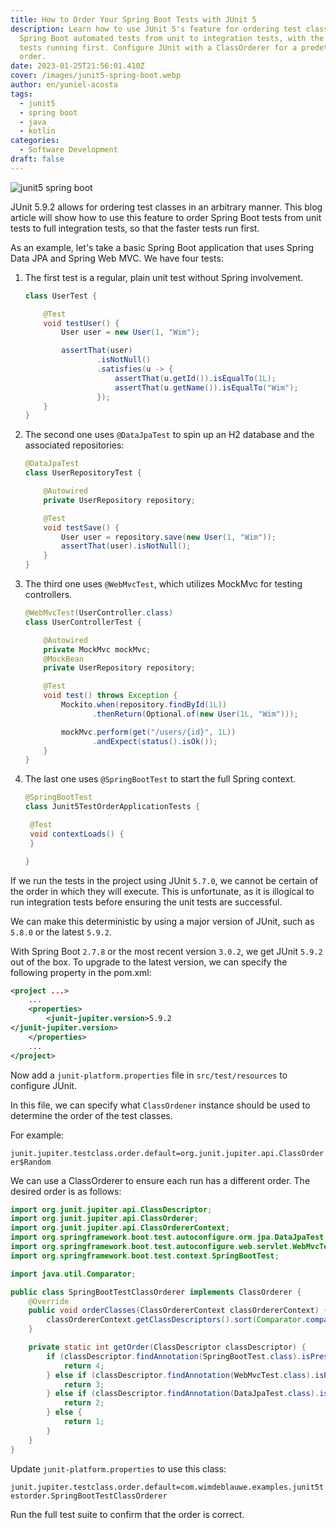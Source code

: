 ```yaml
---
title: How to Order Your Spring Boot Tests with JUnit 5
description: Learn how to use JUnit 5's feature for ordering test classes to run
  Spring Boot automated tests from unit to integration tests, with the fastest
  tests running first. Configure JUnit with a ClassOrderer for a predetermined
  order.
date: 2023-01-25T21:56:01.410Z
cover: /images/junit5-spring-boot.webp
author: en/yuniel-acosta
tags:
  - junit5
  - spring boot
  - java
  - kotlin
categories:
  - Software Development
draft: false
---
```


![junit5 spring boot](/images/junit5-spring-boot.webp 'junit5 spring boot')

JUnit 5.9.2 allows for ordering test classes in an arbitrary manner. This blog article will show how to use this feature to order Spring Boot tests from unit tests to full integration tests, so that the faster tests run first.

As an example, let's take a basic Spring Boot application that uses Spring Data JPA and Spring Web MVC. We have four tests:

1. The first test is a regular, plain unit test without Spring involvement.

   ```java
   class UserTest {

       @Test
       void testUser() {
           User user = new User(1, "Wim");

           assertThat(user)
                   .isNotNull()
                   .satisfies(u -> {
                       assertThat(u.getId()).isEqualTo(1L);
                       assertThat(u.getName()).isEqualTo("Wim");
                   });
       }
   }
   ```

2. The second one uses `@DataJpaTest` to spin up an H2 database and the associated repositories:

   ```java
   @DataJpaTest
   class UserRepositoryTest {

       @Autowired
       private UserRepository repository;

       @Test
       void testSave() {
           User user = repository.save(new User(1, "Wim"));
           assertThat(user).isNotNull();
       }
   }
   ```

3. The third one uses `@WebMvcTest`, which utilizes MockMvc for testing controllers.

   ```java
   @WebMvcTest(UserController.class)
   class UserControllerTest {

       @Autowired
       private MockMvc mockMvc;
       @MockBean
       private UserRepository repository;

       @Test
       void test() throws Exception {
           Mockito.when(repository.findById(1L))
                  .thenReturn(Optional.of(new User(1L, "Wim")));

           mockMvc.perform(get("/users/{id}", 1L))
                  .andExpect(status().isOk());
       }
   }
   ```

4. The last one uses `@SpringBootTest` to start the full Spring context.

   ```java
   @SpringBootTest
   class Junit5TestOrderApplicationTests {

   	@Test
   	void contextLoads() {
   	}

   }
   ```

If we run the tests in the project using JUnit `5.7.0`, we cannot be certain of the order in which they will execute. This is unfortunate, as it is illogical to run integration tests before ensuring the unit tests are successful.

We can make this deterministic by using a major version of JUnit, such as `5.8.0` or the latest `5.9.2`.

With Spring Boot `2.7.8` or the most recent version `3.0.2`, we get JUnit `5.9.2` out of the box. To upgrade to the latest version, we can specify the following property in the pom.xml:

```xml
<project ...>
    ...
    <properties>
        <junit-jupiter.version>5.9.2
</junit-jupiter.version>
    </properties>
    ...
</project>
```

Now add a `junit-platform.properties` file in `src/test/resources` to configure JUnit.

In this file, we can specify what `ClassOrdener` instance should be used to determine the order of the test classes.

For example:

`junit.jupiter.testclass.order.default=org.junit.jupiter.api.ClassOrderer$Random`

We can use a ClassOrderer to ensure each run has a different order. The desired order is as follows:

```java
import org.junit.jupiter.api.ClassDescriptor;
import org.junit.jupiter.api.ClassOrderer;
import org.junit.jupiter.api.ClassOrdererContext;
import org.springframework.boot.test.autoconfigure.orm.jpa.DataJpaTest;
import org.springframework.boot.test.autoconfigure.web.servlet.WebMvcTest;
import org.springframework.boot.test.context.SpringBootTest;

import java.util.Comparator;

public class SpringBootTestClassOrderer implements ClassOrderer {
    @Override
    public void orderClasses(ClassOrdererContext classOrdererContext) {
        classOrdererContext.getClassDescriptors().sort(Comparator.comparingInt(SpringBootTestClassOrderer::getOrder));
    }

    private static int getOrder(ClassDescriptor classDescriptor) {
        if (classDescriptor.findAnnotation(SpringBootTest.class).isPresent()) {
            return 4;
        } else if (classDescriptor.findAnnotation(WebMvcTest.class).isPresent()) {
            return 3;
        } else if (classDescriptor.findAnnotation(DataJpaTest.class).isPresent()) {
            return 2;
        } else {
            return 1;
        }
    }
}
```

Update `junit-platform.properties` to use this class:

`junit.jupiter.testclass.order.default=com.wimdeblauwe.examples.junit5testorder.SpringBootTestClassOrderer`

Run the full test suite to confirm that the order is correct.
